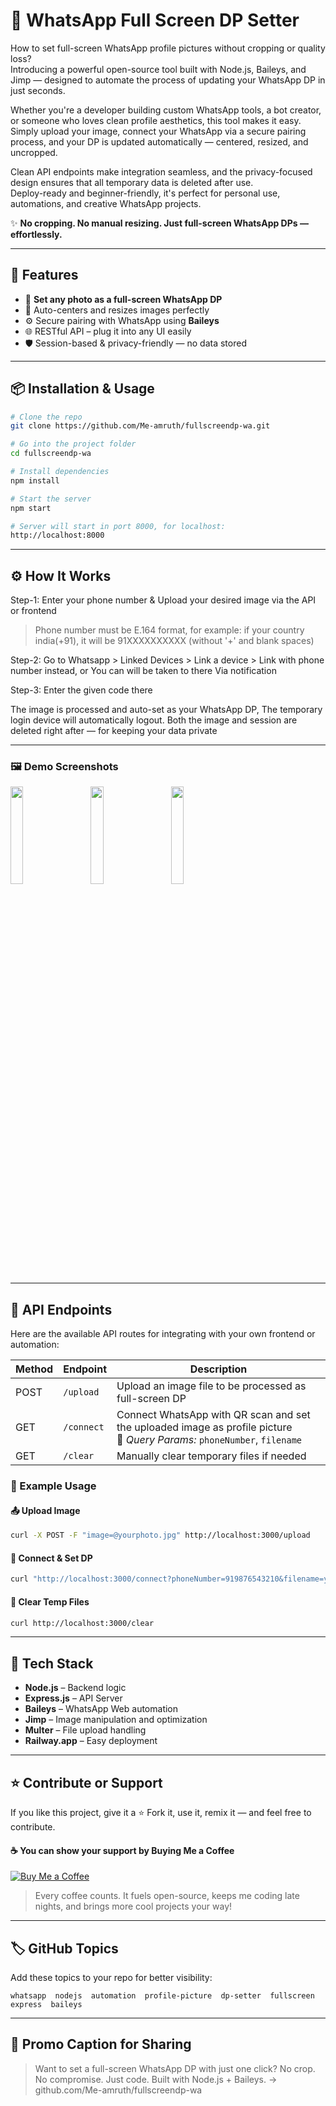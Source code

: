 # 💠 WhatsApp Full Screen DP Setter

How to set full-screen WhatsApp profile pictures without cropping or quality loss?  
Introducing a powerful open-source tool built with Node.js, Baileys, and Jimp — designed to automate the process of updating your WhatsApp DP in just seconds.

Whether you're a developer building custom WhatsApp tools, a bot creator, or someone who loves clean profile aesthetics, this tool makes it easy.  
Simply upload your image, connect your WhatsApp via a secure pairing process, and your DP is updated automatically — centered, resized, and uncropped.

Clean API endpoints make integration seamless, and the privacy-focused design ensures that all temporary data is deleted after use.  
Deploy-ready and beginner-friendly, it's perfect for personal use, automations, and creative WhatsApp projects.

✨ **No cropping. No manual resizing. Just full-screen WhatsApp DPs — effortlessly.**

---

## 🚀 Features

- 📸 **Set any photo as a full-screen WhatsApp DP**
- 🎯 Auto-centers and resizes images perfectly
- ⚙️ Secure pairing with WhatsApp using **Baileys**
- 🌐 RESTful API – plug it into any UI easily
- 🛡️ Session-based & privacy-friendly — no data stored

---

## 📦 Installation & Usage

```bash
# Clone the repo
git clone https://github.com/Me-amruth/fullscreendp-wa.git

# Go into the project folder
cd fullscreendp-wa

# Install dependencies
npm install

# Start the server
npm start

# Server will start in port 8000, for localhost:
http://localhost:8000
```

---

## ⚙️ How It Works

Step-1: Enter your phone number & Upload your desired image via the API or frontend
> Phone number must be E.164 format,
for example: if your country india(+91), it will be 91XXXXXXXXXX (without '+' and blank spaces)

Step-2: Go to Whatsapp > Linked Devices > Link a device > Link with phone number instead, or You can will be taken to there Via notification

Step-3: Enter the given code there

The image is processed and auto-set as your WhatsApp DP, The temporary login device will automatically logout.
Both the image and session are deleted right after — for keeping your data private

---

<h3>🖼️ Demo Screenshots</h3>
<p>
  <img src="https://github.com/missnora07/resources/blob/1e83c0b804ad2ba3cd2f27f7a42c9d90f0104913/Screenshot_2025-04-11-20-41-16-533_com.android.chrome-picsay.jpg?raw=true" width="20%" />
  &nbsp;&nbsp;&nbsp;&nbsp;&nbsp;
  <img src="https://github.com/missnora07/resources/blob/1e83c0b804ad2ba3cd2f27f7a42c9d90f0104913/Screenshot_2025-04-11-20-43-12-983_com.whatsapp.jpg?raw=true" width="20%" />
  &nbsp;&nbsp;&nbsp;&nbsp;&nbsp;
  <img src="https://github.com/missnora07/resources/blob/1e83c0b804ad2ba3cd2f27f7a42c9d90f0104913/Screenshot_2025-04-11-20-39-41-196_com.whatsapp.jpg?raw=true" width="20%" />
</p>

---

## 📡 API Endpoints

Here are the available API routes for integrating with your own frontend or automation:

| Method | Endpoint   | Description                                                                 |
|--------|------------|-----------------------------------------------------------------------------|
| POST   | `/upload`  | Upload an image file to be processed as full-screen DP                      |
| GET    | `/connect` | Connect WhatsApp with QR scan and set the uploaded image as profile picture <br>🔸 *Query Params:* `phoneNumber`, `filename` |
| GET    | `/clear`   | Manually clear temporary files if needed                                    |

### 🔧 Example Usage

#### 📤 Upload Image

```bash
curl -X POST -F "image=@yourphoto.jpg" http://localhost:3000/upload
```
#### 🔗 Connect & Set DP

```bash
curl "http://localhost:3000/connect?phoneNumber=919876543210&filename=yourphoto.jpg"
```
#### 🧹 Clear Temp Files

```bash
curl http://localhost:3000/clear
```

---

## 🔧 Tech Stack

- **Node.js** – Backend logic
- **Express.js** – API Server
- **Baileys** – WhatsApp Web automation
- **Jimp** – Image manipulation and optimization
- **Multer** – File upload handling
- **Railway.app** – Easy deployment

---

## ⭐ Contribute or Support

If you like this project, give it a ⭐
Fork it, use it, remix it — and feel free to contribute.

#### ☕ You can show your support by Buying Me a Coffee

[![Buy Me a Coffee](https://img.shields.io/badge/Buy%20Me%20a%20Coffee-ffdd00?style=for-the-badge&logo=buymeacoffee&logoColor=black)](https://www.buymeacoffee.com/am1uth)

> Every coffee counts. It fuels open-source, keeps me coding late nights, and brings more cool projects your way!

---

## 🏷️ GitHub Topics

Add these topics to your repo for better visibility:
```text
whatsapp  nodejs  automation  profile-picture  dp-setter  fullscreen  express  baileys
```
---

## 📢 Promo Caption for Sharing

> Want to set a full-screen WhatsApp DP with just one click?
No crop. No compromise. Just code.
Built with Node.js + Baileys.
→ github.com/Me-amruth/fullscreendp-wa
